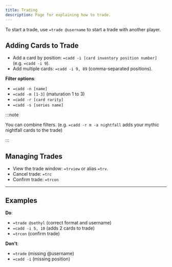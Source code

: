 ```yaml
---
title: Trading
description: Page for explaining how to trade.
---
```


To start a trade, use `=trade @username` to start a trade with another player.

## Adding Cards to Trade

- Add a card by position: `=cadd -i [card inventory position number]` (e.g. `=cadd -i 9`).
- Add multiple cards: `=cadd -i 9, 89` (comma-separated positions).

**Filter options**:

- `=cadd -n [name]`
- `=cadd -m [1-3]` (maturation 1 to 3)
- `=cadd -r [card rarity]`
- `=cadd -s [series name]`

:::note

You can combine filters. (e.g. `=cadd -r m -a nightfall` adds your mythic nightfall cards to the trade)

:::

## Managing Trades

- View the trade window: `=trview` or alias `=trv`.
- Cancel trade: `=trc`
- Confirm trade: `=trcon`

---

## Examples

**Do**:

- `=trade @sethyl` (correct format and username)
- `=cadd -i 5, 10` (adds 2 cards to trade)
- `=trcon` (confirm trade)

**Don't**:

- `=trade` (missing @username)
- `=cadd -i` (missing position)
